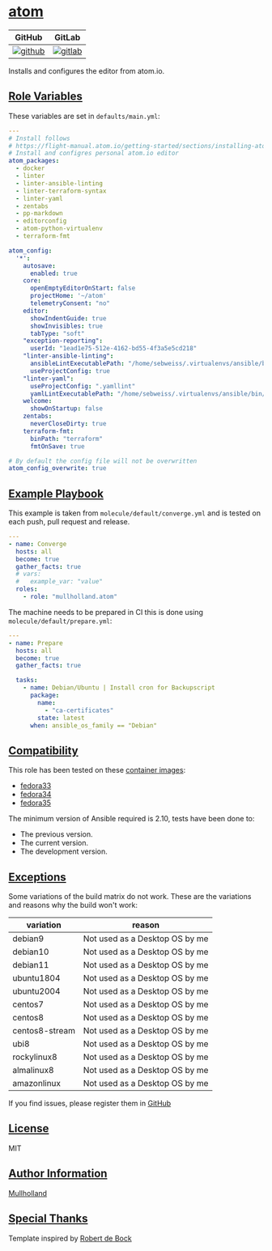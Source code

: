 # [atom](#atom)

|GitHub|GitLab|
|------|------|
|[![github](https://github.com/mullholland/ansible-role-atom/workflows/Ansible%20Molecule/badge.svg)](https://github.com/mullholland/ansible-role-atom/actions)|[![gitlab](https://gitlab.com/mullholland/ansible-role-atom/badges/master/pipeline.svg)](https://gitlab.com/mullholland/ansible-role-atom)|[![quality](https://img.shields.io/ansible/quality/unset)](https://galaxy.ansible.com/mullholland/atom)|

Installs and configures the editor from atom.io.

## [Role Variables](#role-variables)

These variables are set in `defaults/main.yml`:
```yaml
---
# Install follows
# https://flight-manual.atom.io/getting-started/sections/installing-atom/#platform-linux
# Install and configres personal atom.io editor
atom_packages:
  - docker
  - linter
  - linter-ansible-linting
  - linter-terraform-syntax
  - linter-yaml
  - zentabs
  - pp-markdown
  - editorconfig
  - atom-python-virtualenv
  - terraform-fmt

atom_config:
  '*':
    autosave:
      enabled: true
    core:
      openEmptyEditorOnStart: false
      projectHome: '~/atom'
      telemetryConsent: "no"
    editor:
      showIndentGuide: true
      showInvisibles: true
      tabType: "soft"
    "exception-reporting":
      userId: "1ead1e75-512e-4162-bd55-4f3a5e5cd218"
    "linter-ansible-linting":
      ansibleLintExecutablePath: "/home/sebweiss/.virtualenvs/ansible/bin/ansible-lint"
      useProjectConfig: true
    "linter-yaml":
      useProjectConfig: ".yamllint"
      yamlLintExecutablePath: "/home/sebweiss/.virtualenvs/ansible/bin/yamllint"
    welcome:
      showOnStartup: false
    zentabs:
      neverCloseDirty: true
    terraform-fmt:
      binPath: "terraform"
      fmtOnSave: true

# By default the config file will not be overwritten
atom_config_overwrite: true
```


## [Example Playbook](#example-playbook)

This example is taken from `molecule/default/converge.yml` and is tested on each push, pull request and release.
```yaml
---
- name: Converge
  hosts: all
  become: true
  gather_facts: true
  # vars:
  #   example_var: "value"
  roles:
    - role: "mullholland.atom"
```

The machine needs to be prepared in CI this is done using `molecule/default/prepare.yml`:
```yaml
---
- name: Prepare
  hosts: all
  become: true
  gather_facts: true

  tasks:
    - name: Debian/Ubuntu | Install cron for Backupscript
      package:
        name:
          - "ca-certificates"
        state: latest
      when: ansible_os_family == "Debian"
```





## [Compatibility](#compatibility)

This role has been tested on these [container images](https://hub.docker.com/u/mullholland):

-   [fedora33](https://hub.docker.com/r/mullholland/docker-molecule-fedora33)
-   [fedora34](https://hub.docker.com/r/mullholland/docker-molecule-fedora34)
-   [fedora35](https://hub.docker.com/r/mullholland/docker-molecule-fedora35)

The minimum version of Ansible required is 2.10, tests have been done to:

-   The previous version.
-   The current version.
-   The development version.



## [Exceptions](#exceptions)

Some variations of the build matrix do not work. These are the variations and reasons why the build won't work:

| variation                 | reason                 |
|---------------------------|------------------------|
| debian9 | Not used as a Desktop OS by me |
| debian10 | Not used as a Desktop OS by me |
| debian11 | Not used as a Desktop OS by me |
| ubuntu1804 | Not used as a Desktop OS by me |
| ubuntu2004 | Not used as a Desktop OS by me |
| centos7 | Not used as a Desktop OS by me |
| centos8 | Not used as a Desktop OS by me |
| centos8-stream | Not used as a Desktop OS by me |
| ubi8 | Not used as a Desktop OS by me |
| rockylinux8 | Not used as a Desktop OS by me |
| almalinux8 | Not used as a Desktop OS by me |
| amazonlinux | Not used as a Desktop OS by me |


If you find issues, please register them in [GitHub](https://github.com/mullholland/ansible-role-atom/issues)

## [License](#license)

MIT


## [Author Information](#author-information)

[Mullholland](https://github.com/mullholland)

## [Special Thanks](#special-thanks)

Template inspired by [Robert de Bock](https://github.com/robertdebock)
